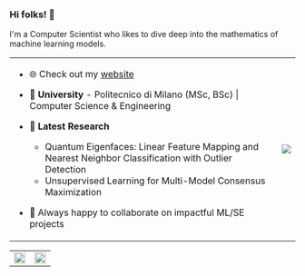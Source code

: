 ### Hi folks! 👋
I'm a Computer Scientist who likes to dive deep into the mathematics of machine learning models.

<table border="0">
  <tr>
    <td valign="middle">

- :globe_with_meridians: Check out my [website](https://williambonvini.com)
- :school: **University** - Politecnico di Milano (MSc, BSc) | Computer Science & Engineering
- 🔭 **Latest Research**
  - Quantum Eigenfaces: Linear Feature Mapping and Nearest Neighbor Classification with Outlier Detection
  - Unsupervised Learning for Multi-Model Consensus Maximization
- 👯 Always happy to collaborate on impactful ML/SE projects

    </td>
    <td valign="middle">
      <img src="https://github-readme-stats.vercel.app/api/top-langs/?username=WilliamBonvini&theme=tokyonight&size_weight=0.5&count_weight=0.5&hide=SCSS,TeX,HTML,VHDL,CSS,Makefile,jupyter%20notebook,Alloy,EJS" />
    </td>
  </tr>
</table>

<table border="0">
  <tr>
    <td valign="middle">
      <img src="http://github-profile-summary-cards.vercel.app/api/cards/profile-details?username=WilliamBonvini&theme=tokyonight" width="100%" />
    </td>
    <td valign="middle">
      <img src="https://github-readme-stats.vercel.app/api?username=WilliamBonvini&rank_icon=github&theme=tokyonight" width="100%" />
    </td>
  </tr>
</table>
